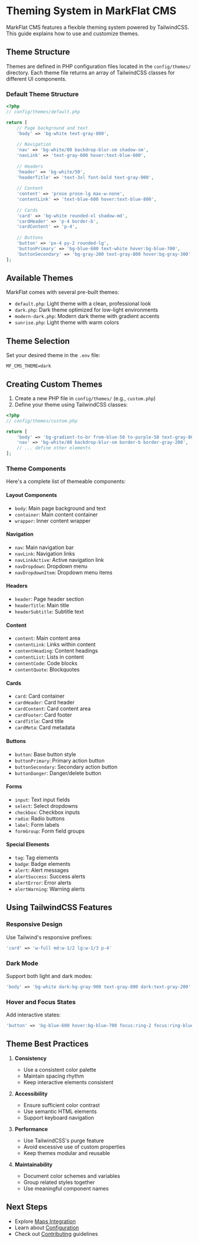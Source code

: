 # Theming System in MarkFlat CMS

MarkFlat CMS features a flexible theming system powered by TailwindCSS. This guide explains how to use and customize themes.

## Theme Structure

Themes are defined in PHP configuration files located in the `config/themes/` directory. Each theme file returns an array of TailwindCSS classes for different UI components.

### Default Theme Structure

```php
<?php
// config/themes/default.php

return [
    // Page background and text
    'body' => 'bg-white text-gray-800',
    
    // Navigation
    'nav' => 'bg-white/80 backdrop-blur-sm shadow-sm',
    'navLink' => 'text-gray-600 hover:text-blue-600',
    
    // Headers
    'header' => 'bg-white/50',
    'headerTitle' => 'text-3xl font-bold text-gray-900',
    
    // Content
    'content' => 'prose prose-lg max-w-none',
    'contentLink' => 'text-blue-600 hover:text-blue-800',
    
    // Cards
    'card' => 'bg-white rounded-xl shadow-md',
    'cardHeader' => 'p-4 border-b',
    'cardContent' => 'p-4',
    
    // Buttons
    'button' => 'px-4 py-2 rounded-lg',
    'buttonPrimary' => 'bg-blue-600 text-white hover:bg-blue-700',
    'buttonSecondary' => 'bg-gray-200 text-gray-800 hover:bg-gray-300',
];
```

## Available Themes

MarkFlat comes with several pre-built themes:

- `default.php`: Light theme with a clean, professional look
- `dark.php`: Dark theme optimized for low-light environments
- `modern-dark.php`: Modern dark theme with gradient accents
- `sunrise.php`: Light theme with warm colors

## Theme Selection

Set your desired theme in the `.env` file:

```env
MF_CMS_THEME=dark
```

## Creating Custom Themes

1. Create a new PHP file in `config/themes/` (e.g., `custom.php`)
2. Define your theme using TailwindCSS classes:

```php
<?php
// config/themes/custom.php

return [
    'body' => 'bg-gradient-to-br from-blue-50 to-purple-50 text-gray-800',
    'nav' => 'bg-white/80 backdrop-blur-sm border-b border-gray-200',
    // ... define other elements
];
```

### Theme Components

Here's a complete list of themeable components:

#### Layout Components
- `body`: Main page background and text
- `container`: Main content container
- `wrapper`: Inner content wrapper

#### Navigation
- `nav`: Main navigation bar
- `navLink`: Navigation links
- `navLinkActive`: Active navigation link
- `navDropdown`: Dropdown menu
- `navDropdownItem`: Dropdown menu items

#### Headers
- `header`: Page header section
- `headerTitle`: Main title
- `headerSubtitle`: Subtitle text

#### Content
- `content`: Main content area
- `contentLink`: Links within content
- `contentHeading`: Content headings
- `contentList`: Lists in content
- `contentCode`: Code blocks
- `contentQuote`: Blockquotes

#### Cards
- `card`: Card container
- `cardHeader`: Card header
- `cardContent`: Card content area
- `cardFooter`: Card footer
- `cardTitle`: Card title
- `cardMeta`: Card metadata

#### Buttons
- `button`: Base button style
- `buttonPrimary`: Primary action button
- `buttonSecondary`: Secondary action button
- `buttonDanger`: Danger/delete button

#### Forms
- `input`: Text input fields
- `select`: Select dropdowns
- `checkbox`: Checkbox inputs
- `radio`: Radio buttons
- `label`: Form labels
- `formGroup`: Form field groups

#### Special Elements
- `tag`: Tag elements
- `badge`: Badge elements
- `alert`: Alert messages
- `alertSuccess`: Success alerts
- `alertError`: Error alerts
- `alertWarning`: Warning alerts

## Using TailwindCSS Features

### Responsive Design

Use Tailwind's responsive prefixes:

```php
'card' => 'w-full md:w-1/2 lg:w-1/3 p-4'
```

### Dark Mode

Support both light and dark modes:

```php
'body' => 'bg-white dark:bg-gray-900 text-gray-800 dark:text-gray-200'
```

### Hover and Focus States

Add interactive states:

```php
'button' => 'bg-blue-600 hover:bg-blue-700 focus:ring-2 focus:ring-blue-500'
```

## Theme Best Practices

1. **Consistency**
   - Use a consistent color palette
   - Maintain spacing rhythm
   - Keep interactive elements consistent

2. **Accessibility**
   - Ensure sufficient color contrast
   - Use semantic HTML elements
   - Support keyboard navigation

3. **Performance**
   - Use TailwindCSS's purge feature
   - Avoid excessive use of custom properties
   - Keep themes modular and reusable

4. **Maintainability**
   - Document color schemes and variables
   - Group related styles together
   - Use meaningful component names


## Next Steps

- Explore [Maps Integration](./maps.md)
- Learn about [Configuration](./configuration.md)
- Check out [Contributing](./contributing.md) guidelines
